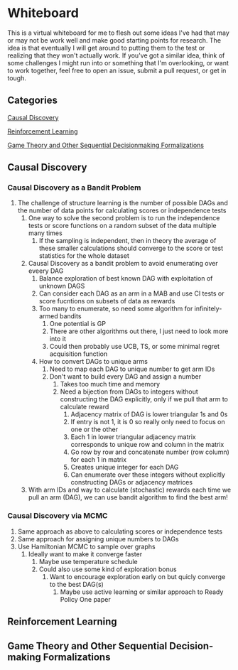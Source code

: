 # Whiteboard
This is a virtual whiteboard for me to flesh out some ideas I've had that may or may not be work well and make good starting points for research. The idea is that eventually I will get around to putting them to the test or realizing that they won't actually work. If you've got a similar idea, think of some challenges I might run into or something that I'm overlooking, or want to work together, feel free to open an issue, submit a pull request, or get in tough.

## Categories

[Causal Discovery](#causal-discovery)

[Reinforcement Learning](#reinforcement-learning)

[Game Theory and Other Sequential Decisionmaking Formalizations](#game-theory-and-other-sequential-decisionmaking-formalizations)

## Causal Discovery

### Causal Discovery as a Bandit Problem
1. The challenge of structure learning is the number of possible DAGs and the number of data points for calculating scores or independence tests
    1. One way to solve the second problem is to run the independence tests or score functions on a random subset of the data multiple many times
        1. If the sampling is independent, then in theory the average of these smaller calculations should converge to the score or test statistics for the whole dataset
    2. Causal Discovery as a bandit problem to avoid enumerating over eveery DAG
        1. Balance exploration of best known DAG with exploitation of unknown DAGS
        2. Can consider each DAG as an arm in a MAB and use CI tests or score fucntions on subsets of data as rewards
        3. Too many to enumerate, so need some algorithm for infinitely-armed bandits
            1. One potential is GP
            2. There are other algorithms out there, I just need to look more into it
            3. Could then probably use UCB, TS, or some minimal regret acquisition function
        4. How to convert DAGs to unique arms
            1. Need to map each DAG to unique number to get arm IDs
            2. Don't want to build every DAG and assign a number
                1. Takes too much time and memory
                2. Need a bijection from DAGs to integers without constructing the DAG explicitly, only if we pull that arm to calculate reward
                    1. Adjacency matrix of DAG is lower triangular 1s and 0s
                    2. If entry is not 1, it is 0 so really only need to focus on one or the other
                    3. Each 1 in lower triangular adjacency matrix corresponds to unique row and column in the matrix
                    4. Go row by row and concatenate number (row column) for each 1 in matrix
                    5. Creates unique integer for each DAG
                    6. Can enumerate over these integers without explicitly constructing DAGs or adjacency matrices
    5. With arm IDs and way to calculate (stochastic) rewards each time we pull an arm (DAG), we can use bandit algorithm to find the best arm!
  
### Causal Discovery via MCMC
1. Same approach as above to calculating scores or independence tests
2. Same approach for assigning unique numbers to DAGs
3. Use Hamiltonian MCMC to sample over graphs
    1. Ideally want to make it converge faster
        1. Maybe use temperature schedule
        2. Could also use some kind of exploration bonus
            1. Want to encourage exploration early on but quicly converge to the best DAG(s)
                1. Maybe use active learning or similar approach to Ready Policy One paper

## Reinforcement Learning

## Game Theory and Other Sequential Decision-making Formalizations
